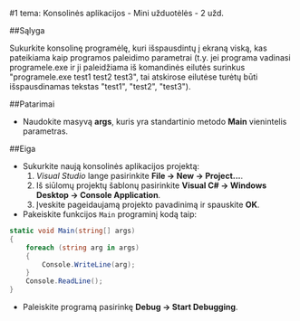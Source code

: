 ﻿#1 tema: Konsolinės aplikacijos - Mini užduotėlės - 2 užd.

##Sąlyga

Sukurkite konsolinę programėlę, kuri išspausdintų į ekraną viską, kas pateikiama kaip programos paleidimo parametrai (t.y. jei programa vadinasi programele.exe ir ji paleidžiama iš komandinės eilutės surinkus "programele.exe test1 test2 test3", tai atskirose eilutėse turėtų būti išspausdinamas tekstas "test1", "test2", "test3").

##Patarimai

- Naudokite masyvą **args**, kuris yra standartinio metodo **Main** vienintelis parametras.

##Eiga

- Sukurkite naują konsolinės aplikacijos projektą:
  1. *Visual Studio* lange pasirinkite **File -> New -> Project...**.
  2. Iš siūlomų projektų šablonų pasirinkite **Visual C# -> Windows Desktop -> Console Application**.
  3. Įveskite pageidaujamą projekto pavadinimą ir spauskite **OK**.
- Pakeiskite funkcijos `Main` programinį kodą taip:
```csharp
static void Main(string[] args)
{
    foreach (string arg in args)
    {
        Console.WriteLine(arg);
    }
    Console.ReadLine();
}
```
- Paleiskite programą pasirinkę **Debug -> Start Debugging**.